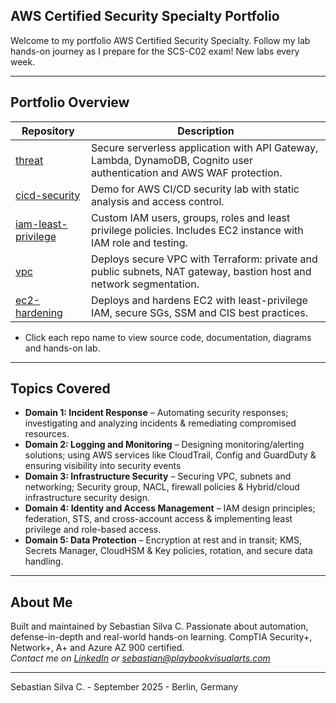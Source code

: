 ## AWS Certified Security Specialty Portfolio

Welcome to my portfolio AWS Certified Security Specialty. Follow my lab hands-on journey as I prepare for the SCS-C02 exam! New labs every week.

---

## Portfolio Overview

| Repository                                                                             | Description                                                                                                              |
|----------------------------------------------------------------------------------------|--------------------------------------------------------------------------------------------------------------------------|
| [threat](https://github.com/AWS-Security-Portfolio/serverless-security)                | Secure serverless application with API Gateway, Lambda, DynamoDB, Cognito user authentication and AWS WAF protection.    |
| [cicd-security](https://github.com/AWS-Security-Portfolio/cicd-security)               | Demo for AWS CI/CD security lab with static analysis and access control.                                                 |
| [iam-least-privilege](https://github.com/AWS-Security-Portfolio/iam-least-privilege)   | Custom IAM users, groups, roles and least privilege policies. Includes EC2 instance with IAM role and testing.           |
| [vpc](https://github.com/AWS-Security-Portfolio/vpc)                                   | Deploys secure VPC with Terraform: private and public subnets, NAT gateway, bastion host and network segmentation.       |
| [ec2-hardening](https://github.com/AWS-Security-Portfolio/ec2-hardening)               | Deploys and hardens EC2 with least-privilege IAM, secure SGs, SSM and CIS best practices.                                |

* Click each repo name to view source code, documentation, diagrams and hands-on lab.

---

## Topics Covered

- **Domain 1: Incident Response** – Automating security responses; investigating and analyzing incidents & remediating compromised resources.
- **Domain 2: Logging and Monitoring** – Designing monitoring/alerting solutions; using AWS services like CloudTrail, Config and GuardDuty & ensuring visibility into security events
- **Domain 3: Infrastructure Security** – Securing VPC, subnets and networking; Security group, NACL, firewall policies & Hybrid/cloud infrastructure security design.
- **Domain 4: Identity and Access Management** – IAM design principles; federation, STS, and cross-account access & implementing least privilege and role-based access.
- **Domain 5: Data Protection** – Encryption at rest and in transit; KMS, Secrets Manager, CloudHSM & Key policies, rotation, and secure data handling.

---

## About Me

Built and maintained by Sebastian Silva C. Passionate about automation, defense-in-depth and real-world hands-on learning. 
CompTIA Security+, Network+, A+ and Azure AZ 900 certified.   
*Contact me on [LinkedIn](https://www.linkedin.com/in/sebastiansilc) or [sebastian@playbookvisualarts.com](mailto:sebastian@playbookvisualarts.com)*

---

Sebastian Silva C. - September 2025 - Berlin, Germany

